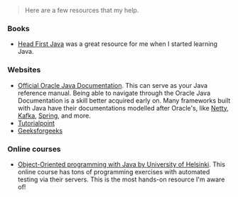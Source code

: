 > Here are a few resources that my help.

### Books
* [Head First Java](https://www.amazon.com/Head-First-Java-Kathy-Sierra/dp/0596009208/ref=sr_1_1?ie=UTF8&qid=1535383671&sr=8-1&keywords=head+first+java) was a great resource for me when I started learning Java.

### Websites
* [Official Oracle Java Documentation](https://docs.oracle.com/javase/8/docs/api/). This can serve as your Java reference manual. Being able to navigate through the Oracle Java Documentation is a skill better acquired early on. Many frameworks built with Java have their documentations modelled after Oracle's, like [Netty](https://netty.io/4.1/api/index.html), [Kafka](https://kafka.apache.org/10/javadoc/?org/apache/kafka/clients/consumer/KafkaConsumer.html), [Spring](https://docs.spring.io/spring/docs/5.1.0.RC1/javadoc-api/), and more.  
* [Tutorialpoint](https://www.tutorialspoint.com/java8/index.htm)
* [Geeksforgeeks](https://www.geeksforgeeks.org/java/)

### Online courses
* [Object-Oriented programming with Java by University of Helsinki](http://moocfi.github.io/courses/2013/programming-part-1/). This online course has tons of programming exercises with automated testing via their servers. This is the most hands-on resource I'm aware of!